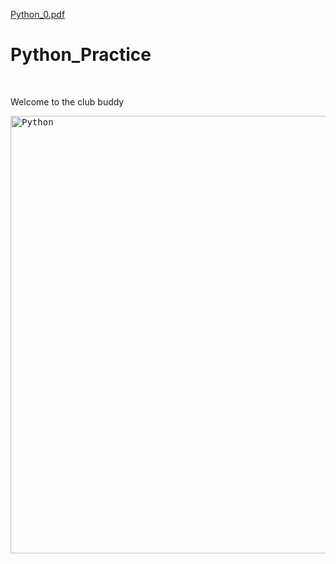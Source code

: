 [Python_0.pdf](https://github.com/VanyaDanilenko/Python_Practice/files/6817677/Python_0.pdf)
# Python_Practice

<br>

<p align="left">Welcome to the club buddy</p>

<kbd>
    <img src="../Screenshot/Python_0.pdf" width="700px" alt="Python">
</kbd>
